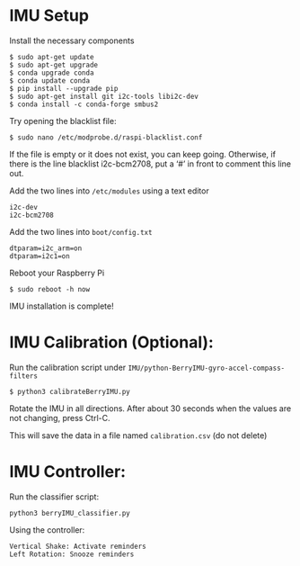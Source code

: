 # IMU Setup

Install the necessary components
```
$ sudo apt-get update
$ sudo apt-get upgrade
$ conda upgrade conda
$ conda update conda
$ pip install --upgrade pip
$ sudo apt-get install git i2c-tools libi2c-dev
$ conda install -c conda-forge smbus2
```

Try opening the blacklist file:
```
$ sudo nano /etc/modprobe.d/raspi-blacklist.conf
```
If the file is empty or it does not exist, you can keep going. Otherwise, if there is the line
blacklist i2c-bcm2708, put a ‘#’ in front to comment this line out.

Add the two lines into `/etc/modules` using a text editor
```
i2c-dev
i2c-bcm2708
```

Add the two lines into `boot/config.txt`
```
dtparam=i2c_arm=on
dtparam=i2c1=on
```

Reboot your Raspberry Pi
```
$ sudo reboot -h now
```

IMU installation is complete!

# IMU Calibration (Optional):
Run the calibration script under `IMU/python-BerryIMU-gyro-accel-compass-filters`
```
$ python3 calibrateBerryIMU.py
```
	
Rotate the IMU in all directions. After about 30 seconds when the values are not changing, press Ctrl-C. 

This will save the data in a file named `calibration.csv` (do not delete)


# IMU Controller:
Run the classifier script:
```
python3 berryIMU_classifier.py
```

Using the controller:
```
Vertical Shake: Activate reminders
Left Rotation: Snooze reminders
```



